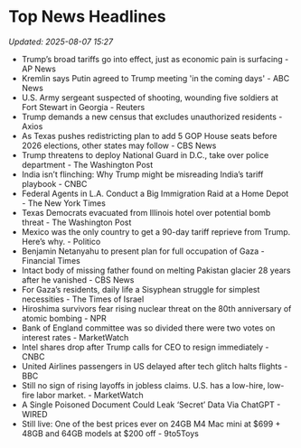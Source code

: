 # Top News Headlines

_Updated: 2025-08-07 15:27_

- Trump’s broad tariffs go into effect, just as economic pain is surfacing - AP News
- Kremlin says Putin agreed to Trump meeting 'in the coming days' - ABC News
- U.S. Army sergeant suspected of shooting, wounding five soldiers at Fort Stewart in Georgia - Reuters
- Trump demands a new census that excludes unauthorized residents - Axios
- As Texas pushes redistricting plan to add 5 GOP House seats before 2026 elections, other states may follow - CBS News
- Trump threatens to deploy National Guard in D.C., take over police department - The Washington Post
- India isn’t flinching: Why Trump might be misreading India’s tariff playbook - CNBC
- Federal Agents in L.A. Conduct a Big Immigration Raid at a Home Depot - The New York Times
- Texas Democrats evacuated from Illinois hotel over potential bomb threat - The Washington Post
- Mexico was the only country to get a 90-day tariff reprieve from Trump. Here’s why. - Politico
- Benjamin Netanyahu to present plan for full occupation of Gaza - Financial Times
- Intact body of missing father found on melting Pakistan glacier 28 years after he vanished - CBS News
- For Gaza’s residents, daily life a Sisyphean struggle for simplest necessities - The Times of Israel
- Hiroshima survivors fear rising nuclear threat on the 80th anniversary of atomic bombing - NPR
- Bank of England committee was so divided there were two votes on interest rates - MarketWatch
- Intel shares drop after Trump calls for CEO to resign immediately - CNBC
- United Airlines passengers in US delayed after tech glitch halts flights - BBC
- Still no sign of rising layoffs in jobless claims. U.S. has a low-hire, low-fire labor market. - MarketWatch
- A Single Poisoned Document Could Leak ‘Secret’ Data Via ChatGPT - WIRED
- Still live: One of the best prices ever on 24GB M4 Mac mini at $699 + 48GB and 64GB models at $200 off - 9to5Toys